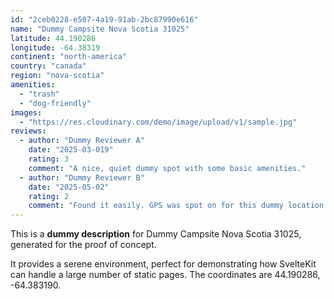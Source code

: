 ```yaml
---
id: "2ceb0228-e507-4a19-91ab-2bc87990e616"
name: "Dummy Campsite Nova Scotia 31025"
latitude: 44.190286
longitude: -64.38319
continent: "north-america"
country: "canada"
region: "nova-scotia"
amenities:
  - "trash"
  - "dog-friendly"
images:
  - "https://res.cloudinary.com/demo/image/upload/v1/sample.jpg"
reviews:
  - author: "Dummy Reviewer A"
    date: "2025-03-019"
    rating: 3
    comment: "A nice, quiet dummy spot with some basic amenities."
  - author: "Dummy Reviewer B"
    date: "2025-05-02"
    rating: 2
    comment: "Found it easily. GPS was spot on for this dummy location."
---
```


This is a **dummy description** for Dummy Campsite Nova Scotia 31025, generated for the proof of concept.

It provides a serene environment, perfect for demonstrating how SvelteKit can handle a large number of static pages. The coordinates are 44.190286, -64.383190.

